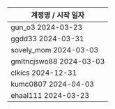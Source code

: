 | 계정명 / 시작 일자|
|--------|
| gun_o3 2024-03-23 |
| ggdd33 2024-03-31 |
| sovely_mom 2024-03-03 |
| gmltncjswo88 2024-03-03 |
| clkics 2024-12-31 |
| kumc0807 2024-04-03 |
| ehaal111 2024-03-23 |
